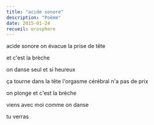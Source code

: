 ```yaml
---
title: "acide sonore"
description: "Poème"
date: 2015-01-24
recueil: erosphere
---
```


acide sonore
on évacue la prise de tête

et c'est la brèche

on danse
seul et si heureux

ça tourne dans la tête
l'orgasme cérébral
n'a pas de prix

on plonge
et c'est la brèche

viens avec moi
comme on danse

tu verras
